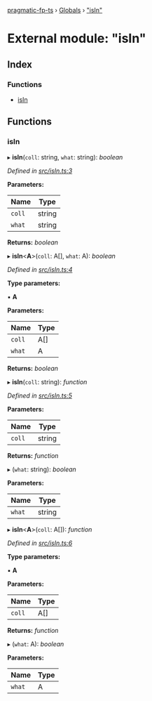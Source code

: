 [pragmatic-fp-ts](../README.md) › [Globals](../globals.md) › ["isIn"](_isin_.md)

# External module: "isIn"

## Index

### Functions

* [isIn](_isin_.md#isin)

## Functions

###  isIn

▸ **isIn**(`coll`: string, `what`: string): *boolean*

*Defined in [src/isIn.ts:3](https://github.com/hermann-p/pragmatic-fp-ts/blob/a1a02fb/src/isIn.ts#L3)*

**Parameters:**

Name | Type |
------ | ------ |
`coll` | string |
`what` | string |

**Returns:** *boolean*

▸ **isIn**<**A**>(`coll`: A[], `what`: A): *boolean*

*Defined in [src/isIn.ts:4](https://github.com/hermann-p/pragmatic-fp-ts/blob/a1a02fb/src/isIn.ts#L4)*

**Type parameters:**

▪ **A**

**Parameters:**

Name | Type |
------ | ------ |
`coll` | A[] |
`what` | A |

**Returns:** *boolean*

▸ **isIn**(`coll`: string): *function*

*Defined in [src/isIn.ts:5](https://github.com/hermann-p/pragmatic-fp-ts/blob/a1a02fb/src/isIn.ts#L5)*

**Parameters:**

Name | Type |
------ | ------ |
`coll` | string |

**Returns:** *function*

▸ (`what`: string): *boolean*

**Parameters:**

Name | Type |
------ | ------ |
`what` | string |

▸ **isIn**<**A**>(`coll`: A[]): *function*

*Defined in [src/isIn.ts:6](https://github.com/hermann-p/pragmatic-fp-ts/blob/a1a02fb/src/isIn.ts#L6)*

**Type parameters:**

▪ **A**

**Parameters:**

Name | Type |
------ | ------ |
`coll` | A[] |

**Returns:** *function*

▸ (`what`: A): *boolean*

**Parameters:**

Name | Type |
------ | ------ |
`what` | A |
